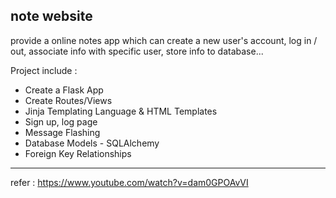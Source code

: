 ## note website
provide a online notes app which can create a new user's account, log in / out, associate info with specific user, store info to database...

Project include :  
- Create a Flask App
- Create Routes/Views
- Jinja Templating Language & HTML Templates
- Sign up, log page
- Message Flashing
- Database Models - SQLAlchemy
- Foreign Key Relationships

-------------------
refer : https://www.youtube.com/watch?v=dam0GPOAvVI
